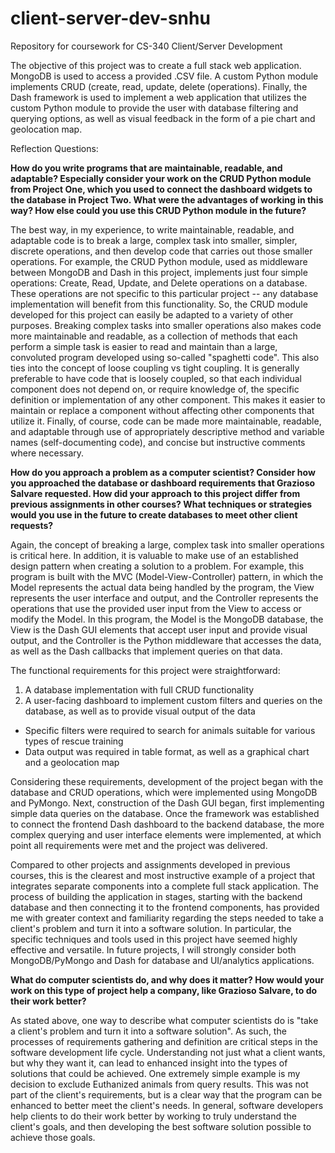 # client-server-dev-snhu
Repository for coursework for CS-340 Client/Server Development

The objective of this project was to create a full stack web application. MongoDB is used to access a provided .CSV file. A custom Python module implements CRUD (create, read, update, delete (operations). Finally, the Dash framework is used to implement a web application that utilizes the custom Python module to provide the user with database filtering and querying options, as well as visual feedback in the form of a pie chart and geolocation map.

Reflection Questions:

**How do you write programs that are maintainable, readable, and adaptable? Especially consider your work on the CRUD Python module from Project One, which you used to connect the dashboard widgets to the database in Project Two. What were the advantages of working in this way? How else could you use this CRUD Python module in the future?**

The best way, in my experience, to write maintainable, readable, and adaptable code is to break a large, complex task into smaller, simpler, discrete operations, and then develop code that carries out those smaller operations. For example, the CRUD Python module, used as middleware between MongoDB and Dash in this project, implements just four simple operations: Create, Read, Update, and Delete operations on a database. These operations are not specific to this particular project -- any database implementation will benefit from this functionality. So, the CRUD module developed for this project can easily be adapted to a variety of other purposes. Breaking complex tasks into smaller operations also makes code more maintainable and readable, as a collection of methods that each perform a simple task is easier to read and maintain than a large, convoluted program developed using so-called "spaghetti code". This also ties into the concept of loose coupling vs tight coupling. It is generally preferable to have code that is loosely coupled, so that each individual component does not depend on, or require knowledge of, the specific definition or implementation of any other component. This makes it easier to maintain or replace a component without affecting other components that utilize it. Finally, of course, code can be made more maintainable, readable, and adaptable through use of appropriately descriptive method and variable names (self-documenting code), and concise but instructive comments where necessary.

**How do you approach a problem as a computer scientist? Consider how you approached the database or dashboard requirements that Grazioso Salvare requested. How did your approach to this project differ from previous assignments in other courses? What techniques or strategies would you use in the future to create databases to meet other client requests?**

Again, the concept of breaking a large, complex task into smaller operations is critical here. In addition, it is valuable to make use of an established design pattern when creating a solution to a problem. For example, this program is built with the MVC (Model-View-Controller) pattern, in which the Model represents the actual data being handled by the program, the View represents the user interface and output, and the Controller represents the operations that use the provided user input from the View to access or modify the Model. In this program, the Model is the MongoDB database, the View is the Dash GUI elements that accept user input and provide visual output, and the Controller is the Python middleware that accesses the data, as well as the Dash callbacks that implement queries on that data.

The functional requirements for this project were straightforward:
1. A database implementation with full CRUD functionality
2. A user-facing dashboard to implement custom filters and queries on the database, as well as to provide visual output of the data
  * Specific filters were required to search for animals suitable for various types of rescue training
  * Data output was required in table format, as well as a graphical chart and a geolocation map
 
Considering these requirements, development of the project began with the database and CRUD operations, which were implemented using MongoDB and PyMongo. Next, construction of the Dash GUI began, first implementing simple data queries on the database. Once the framework was established to connect the frontend Dash dashboard to the backend database, the more complex querying and user interface elements were implemented, at which point all requirements were met and the project was delivered.

Compared to other projects and assignments developed in previous courses, this is the clearest and most instructive example of a project that integrates separate components into a complete full stack application. The process of building the application in stages, starting with the backend database and then connecting it to the frontend components, has provided me with greater context and familiarity regarding the steps needed to take a client's problem and turn it into a software solution. In particular, the specific techniques and tools used in this project have seemed highly effective and versatile. In future projects, I will strongly consider both MongoDB/PyMongo and Dash for database and UI/analytics applications.

**What do computer scientists do, and why does it matter? How would your work on this type of project help a company, like Grazioso Salvare, to do their work better?**

As stated above, one way to describe what computer scientists do is "take a client's problem and turn it into a software solution". As such, the processes of requirements gathering and definition are critical steps in the software development life cycle. Understanding not just what a client wants, but why they want it, can lead to enhanced insight into the types of solutions that could be achieved. One extremely simple example is my decision to exclude Euthanized animals from query results. This was not part of the client's requirements, but is a clear way that the program can be enhanced to better meet the client's needs. In general, software developers help clients to do their work better by working to truly understand the client's goals, and then developing the best software solution possible to achieve those goals.

